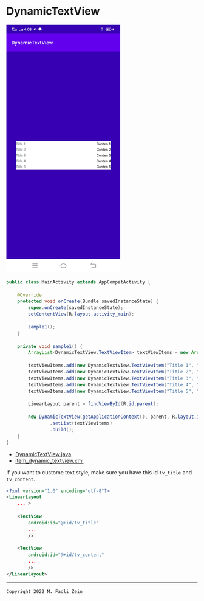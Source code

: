 # DynamicTextView

<pre>
<img src="preview/example1.jpeg" width="300">
</pre>

```java
public class MainActivity extends AppCompatActivity {

    @Override
    protected void onCreate(Bundle savedInstanceState) {
        super.onCreate(savedInstanceState);
        setContentView(R.layout.activity_main);

        sample1();
    }

    private void sample1() {
        ArrayList<DynamicTextView.TextViewItem> textViewItems = new ArrayList<>();

        textViewItems.add(new DynamicTextView.TextViewItem("Title 1", "Conten 1"));
        textViewItems.add(new DynamicTextView.TextViewItem("Title 2", "Conten 2"));
        textViewItems.add(new DynamicTextView.TextViewItem("Title 3", "Conten 3"));
        textViewItems.add(new DynamicTextView.TextViewItem("Title 4", "Conten 4"));
        textViewItems.add(new DynamicTextView.TextViewItem("Title 5", "Conten 5"));

        LinearLayout parent = findViewById(R.id.parent);

        new DynamicTextView(getApplicationContext(), parent, R.layout.item_dynamic_textview)
                .setList(textViewItems)
                .build();
    }
}
```

- [DynamicTextView.java](app/src/main/java/com/gzeinnumer/dynamictextview/DynamicTextView.java)
- [item_dynamic_textview.xml](app/src/main/res/layout/item_dynamic_textview.xml)

If you want to custome text style, make sure you have this id `tv_title` and `tv_content`.

```xml
<?xml version="1.0" encoding="utf-8"?>
<LinearLayout
    ... >

    <TextView
        android:id="@+id/tv_title"
        ...
        />

    <TextView
        android:id="@+id/tv_content"
        ...
        />
</LinearLayout>
```

---

```
Copyright 2022 M. Fadli Zein
```